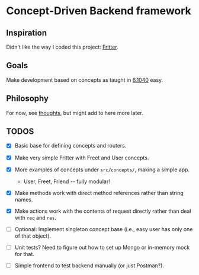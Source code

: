 # Concept-Driven Backend framework

## Inspiration

Didn't like the way I coded this project: [Fritter](https://github.com/BarishNamazov/fritter).

## Goals

Make development based on concepts as taught in [6.1040](https://61040-fa22.github.io/schedule) easy.

## Philosophy

For now, see [thoughts](https://github.com/BarishNamazov/conception/blob/main/thoughts.md), but might add to here more later.

## TODOS

- [x] Basic base for defining concepts and routers.

- [x] Make very simple Fritter with Freet and User concepts.

- [x] More examples of concepts under `src/concepts/`, making a simple app.

  - User, Freet, Friend -- fully modular!

- [x] Make methods work with direct method references rather than string names.

- [x] Make actions work with the contents of request directly rather than deal with `req` and `res`.

- [ ] Optional: Implement singleton concept base (i.e., easy user has only one of that object).

- [ ] Unit tests? Need to figure out how to set up Mongo or in-memory mock for that.

- [ ] Simple frontend to test backend manually (or just Postman?).